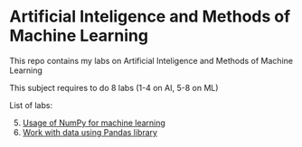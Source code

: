 # Artificial Inteligence and Methods of Machine Learning

This repo contains my labs on Artificial Inteligence and Methods of Machine Learning

This subject requires to do 8 labs (1-4 on AI, 5-8 on ML)

List of labs:

5. [Usage of NumPy for machine learning](./src/lab5/task.md)
6. [Work with data using Pandas library](./src/lab6/task.md)